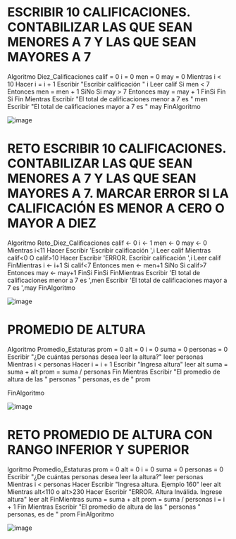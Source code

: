 # ESCRIBIR 10 CALIFICACIONES. CONTABILIZAR LAS QUE SEAN MENORES A 7 Y LAS QUE SEAN MAYORES A 7
Algoritmo Diez_Calificaciones
	calif = 0
	i = 0
	men = 0
	may = 0
	Mientras i < 10  Hacer i = i + 1
		Escribir "Escribir calificación " i
		Leer calif
		Si men < 7 Entonces
			men = men + 1
		SiNo
			Si may > 7 Entonces
				may = may + 1
			FinSi
		Fin Si
	Fin Mientras
	Escribir "El total de calificaciones menor a 7 es " men
	Escribir "El total de calificaciones mayor a 7 es " may
FinAlgoritmo

![image](https://user-images.githubusercontent.com/99224635/165600288-0b91d670-f7b9-481e-92af-8623b17fe50a.png)


# RETO ESCRIBIR 10 CALIFICACIONES. CONTABILIZAR LAS QUE SEAN MENORES A 7 Y LAS QUE SEAN MAYORES A 7. MARCAR ERROR SI LA CALIFICACIÓN ES MENOR A CERO O MAYOR A DIEZ
Algoritmo Reto_Diez_Calificaciones
	calif <- 0
	i <- 1
	men <- 0
	may <- 0
	Mientras i<11 Hacer
		Escribir 'Escribir calificación ',i
		Leer calif
		Mientras calif<0 O calif>10 Hacer
			Escribir 'ERROR. Escribir calificación ',i
			Leer calif
		FinMientras
		i <- i+1
		Si calif<7 Entonces
			men <- men+1
		SiNo
			Si calif>7 Entonces
				may <- may+1
			FinSi
		FinSi
	FinMientras
	Escribir 'El total de calificaciones menor a 7 es ',men
	Escribir 'El total de calificaciones mayor a 7 es ',may
FinAlgoritmo

![image](https://user-images.githubusercontent.com/99224635/165663922-c601728c-2215-4f94-859a-bdd86322ea59.png)



# PROMEDIO DE ALTURA 
Algoritmo Promedio_Estaturas
prom = 0
alt = 0
i = 0
suma = 0
personas = 0
Escribir "¿De cuántas personas desea leer la altura?"
leer personas
Mientras i < personas Hacer i = i + 1
	Escribir "Ingresa altura"
	leer alt
	suma = suma + alt 
	prom = suma / personas
Fin Mientras
Escribir "El promedio de altura de las " personas " personas, es de " prom

FinAlgoritmo

![image](https://user-images.githubusercontent.com/99224635/165667845-38b4da13-19b5-48c3-a800-7425bd6c50d6.png)



# RETO PROMEDIO DE ALTURA CON RANGO INFERIOR Y SUPERIOR
lgoritmo Promedio_Estaturas
	prom = 0
	alt = 0
	i = 0
	suma = 0
	personas = 0
	Escribir "¿De cuántas personas desea leer la altura?"
	leer personas
	Mientras i < personas Hacer Escribir "Ingresa altura. Ejemplo 160"
		leer alt
		Mientras alt<110 o alt>230 Hacer
			Escribir "ERROR. Altura Inválida. Ingrese altura"
			leer alt
		FinMientras
		suma = suma + alt 
		prom = suma / personas
		i = i + 1
	Fin Mientras
	Escribir "El promedio de altura de las " personas " personas, es de " prom
FinAlgoritmo

![image](https://user-images.githubusercontent.com/99224635/165667905-2daad103-d8c5-4385-a0f8-d400abf56dd8.png)



